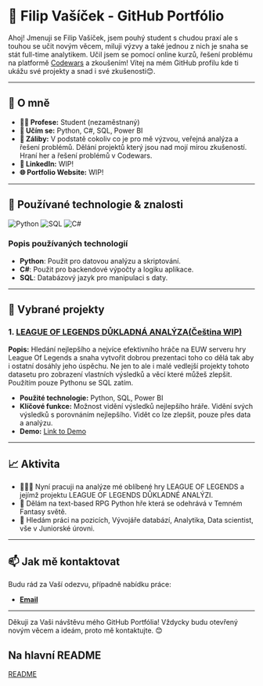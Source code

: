 
# 🌟 Filip Vašíček - GitHub Portfólio

Ahoj! Jmenuji se Filip Vašíček, jsem pouhý student s chudou praxí ale s touhou se učit novým věcem, miluji výzvy a také jednou z nich je snaha se stát full-time analytikem. Učil jsem se pomocí online kurzů, řešení problému na platformě [Codewars](https://www.codewars.com/users/tempztzektana) a zkoušením! Vítej na mém GitHub profilu kde ti ukážu své projekty a snad i své zkušenosti😊.

---

## 📌 O mně
- **👨‍💻 Profese:** Student (nezaměstnaný)
- **🌱 Učím se:** Python, C#, SQL, Power BI
- **🚀 Záliby:** V podstatě cokoliv co je pro mě výzvou, veřejná analýza a řešení problémů. Dělání projektů který jsou nad mojí mírou zkušeností. Hraní her a řešení problémů v Codewars.
- **🔗 LinkedIn:** WIP!
- **🌐 Portfolio Website:** WIP!

---

## 🔧 Používané technologie & znalosti

![Python](https://img.shields.io/badge/-Python-3776AB?style=flat-square&logo=python&logoColor=white)
![SQL](https://img.shields.io/badge/-SQL-4479A1?style=flat-square&logo=postgresql&logoColor=white)
![C#](https://img.shields.io/badge/-C%23-239120?style=flat-square&logo=c-sharp&logoColor=white)

### Popis používaných technologií
- **Python**: Použit pro datovou analýzu a skriptování.
- **C#**: Použit pro backendové výpočty a logiku aplikace.
- **SQL**: Databázový jazyk pro manipulaci s daty.  

---

## 📁 Vybrané projekty

### 1. [LEAGUE OF LEGENDS DŮKLADNÁ ANALÝZA(Čeština WIP)](LEAGUEOFLEGENDSTRHOUGHOUTANALYSIS.md)
**Popis:** Hledání nejlepšího a nejvíce efektivního hráče na EUW serveru hry League Of Legends a snaha vytvořit dobrou prezentaci toho co dělá tak aby i ostatní dosáhly jeho úspěchu. Ne jen to ale i malé vedlejší projekty tohoto datasetu pro zobrazení vlastních výsledků a věcí které můžeš zlepšit. Použítím pouze Pythonu se SQL zatím.
- **Použité technologie:** Python, SQL, Power BI
- **Klíčové funkce:** Možnost vidění výsledků nejlepšího hráře. Vidění svých výsledků s porovnáním nejlepšího. Vidět co lze zlepšit, pouze přes data a analýzu.
- **Demo:** [Link to Demo](URL)

---

## 📈 Aktivita

- 🏃🏻‍♂️ Nyní pracuji na analýze mé oblíbené hry LEAGUE OF LEGENDS a jejímž projektu LEAGUE OF LEGENDS DŮKLADNÉ ANALÝZI.
- 🚧 Dělám na text-based RPG Python hře která se odehrává v Temném Fantasy světě.
- 🔭 Hledám práci na pozicích, Vývojáře databází, Analytika, Data scientist, vše v Juniorské úrovni.

---

## 📫 Jak mě kontaktovat

Budu rád za Vaší odezvu, případně nabídku práce:
- **[Email](mailto:filip25vas@gmail.com)**

---

Děkuji za Vaši návštěvu mého GitHub Portfólia! Vždycky budu otevřený novým věcem a ideám, proto mě kontaktujte. 😊

## Na hlavní README
[README](README.md)
